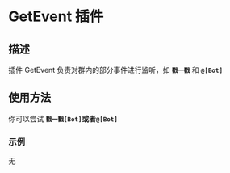 # GetEvent 插件

## 描述

插件 GetEvent 负责对群内的部分事件进行监听，如 **`戳一戳`** 和 **`@[Bot]`**

## 使用方法

你可以尝试 **`戳一戳[Bot]`**或者**`@[Bot]`**

### 示例

无